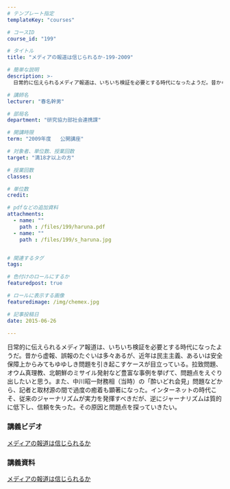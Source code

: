```yaml
---
# テンプレート指定
templateKey: "courses"

# コースID
course_id: "199"

# タイトル
title: "メディアの報道は信じられるか-199-2009"

# 簡単な説明
description: >-
  日常的に伝えられるメディア報道は、いちいち検証を必要とする時代になったようだ。昔から虚報、誤報のたぐいは多々あるが、近年は民主主義、あるいは安全保障上からみてもゆゆしき問題を引き起こすケースが目立って...

# 講師名
lecturer: "春名幹男"

# 部局名
department: "研究協力部社会連携課"

# 開講時限
term: "2009年度	公開講座"

# 対象者、単位数、授業回数
target: "満18才以上の方"

# 授業回数
classes: 

# 単位数
credit: 

# pdfなどの追加資料
attachments: 
  - name: "" 
    path : /files/199/haruna.pdf
  - name: "" 
    path : /files/199/s_haruna.jpg


# 関連するタグ
tags:

# 色付けのロールにするか
featuredpost: true

# ロールに表示する画像
featuredimage: /img/chemex.jpg

# 記事投稿日
date: 2015-06-26

---
```

日常的に伝えられるメディア報道は、いちいち検証を必要とする時代になったようだ。昔から虚報、誤報のたぐいは多々あるが、近年は民主主義、あるいは安全保障上からみてもゆゆしき問題を引き起こすケースが目立っている。拉致問題、オウム真理教、北朝鮮のミサイル発射など豊富な事例を挙げて、問題点をえぐり出したいと思う。また、中川昭一財務相（当時）の「酔いどれ会見」問題などから、記者と取材源の間で過度の癒着も顕著になった。インターネットの時代こそ、従来のジャーナリズムが実力を発揮すべきだが、逆にジャーナリズムは質的に低下し、信頼を失った。その原因と問題点を探っていきたい。




### 講義ビデオ

[メディアの報道は信じられるか](http://nuvideo.media.nagoya-u.ac.jp/embed/b1df95e74d75135b7afde897f1b17e6cd329fe00) 

### 講義資料


[メディアの報道は信じられるか](/files/199/haruna.pdf) 


